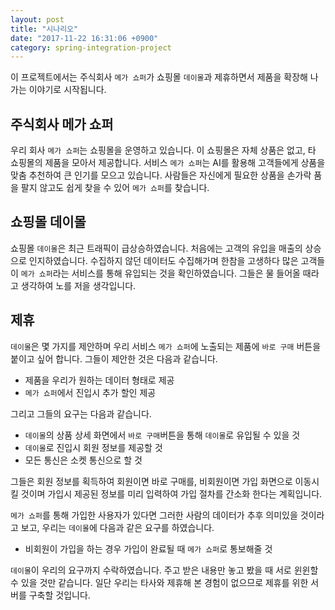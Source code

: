 ```yaml
---
layout: post
title: "시나리오"
date: "2017-11-22 16:31:06 +0900"
category: spring-integration-project
---
```


이 프로젝트에서는 주식회사 `메가 쇼퍼`가 쇼핑몰 `데이몰`과 제휴하면서 제품을 확장해 나가는
이야기로 시작됩니다.

## 주식회사 메가 쇼퍼
우리 회사 `메가 쇼퍼`는 쇼핑몰을 운영하고 있습니다.
이 쇼핑몰은 자체 상품은 없고, 타 쇼핑몰의 제품을 모아서 제공합니다.
서비스 `메가 쇼퍼`는 AI를 활용해 고객들에게 상품을 맞춤 추천하여 큰 인기를 모으고 있습니다.
사람들은 자신에게 필요한 상품을 손가락 품을 팔지 않고도 쉽게 찾을 수 있어 `메가 쇼퍼`를 찾습니다.

## 쇼핑몰 데이몰
쇼핑몰 `데이몰`은 최근 트래픽이 급상승하였습니다.
처음에는 고객의 유입을 매출의 상승으로 인지하였습니다.
수집하지 않던 데이터도 수집해가며 한참을 고생하다 많은 고객들이
`메가 쇼퍼`라는 서비스를 통해 유입되는 것을 확인하였습니다.
그들은 물 들어올 때라고 생각하여 노를 저을 생각입니다.

## 제휴
`데이몰`은 몇 가지를 제안하며 우리 서비스 `메가 쇼퍼`에 노출되는 제품에 `바로 구매` 버튼을 붙이고 싶어 합니다.
그들이 제안한 것은 다음과 같습니다.
- 제품을 우리가 원하는 데이터 형태로 제공
- `메가 쇼퍼`에서 진입시 추가 할인 제공

그리고 그들의 요구는 다음과 같습니다.
- `데이몰`의 상품 상세 화면에서 `바로 구매`버튼을 통해 `데이몰`로 유입될 수 있을 것
- `데이몰`로 진입시 회원 정보를 제공할 것
- 모든 통신은 소켓 통신으로 할 것

그들은 회원 정보를 획득하여 회원이면 바로 구매를, 비회원이면 가입 화면으로 이동시킬 것이며
가입시 제공된 정보를 미리 입력하여 가입 절차를 간소화 한다는 계획입니다.

`메가 쇼퍼`를 통해 가입한 사용자가 있다면 그러한 사람의 데이터가 추후 의미있을 것이라고 보고,
우리는 `데이몰`에 다음과 같은 요구를 하였습니다.
- 비회원이 가입을 하는 경우 가입이 완료될 때 `메가 쇼퍼`로 통보해줄 것

`데이몰`이 우리의 요구까지 수락하였습니다. 주고 받은 내용만 놓고 봤을 때 서로 윈윈할 수 있을 것만 같습니다.
일단 우리는 타사와 제휴해 본 경험이 없으므로 제휴를 위한 서버를 구축할 것입니다.
